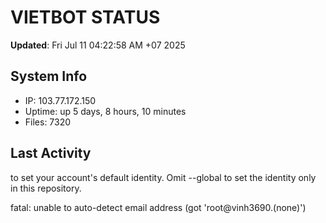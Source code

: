 # VIETBOT STATUS
**Updated**: Fri Jul 11 04:22:58 AM +07 2025

## System Info
- IP: 103.77.172.150
- Uptime: up 5 days, 8 hours, 10 minutes
- Files: 7320

## Last Activity

to set your account's default identity.
Omit --global to set the identity only in this repository.

fatal: unable to auto-detect email address (got 'root@vinh3690.(none)')
